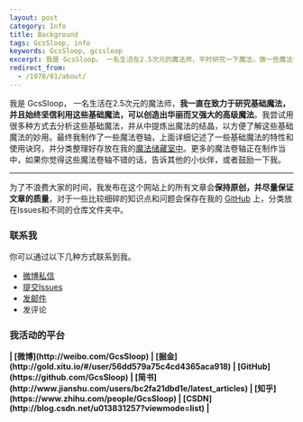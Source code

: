 ```yaml
---
layout: post
category: Info
title: Background
tags: GcsSloop, info
keywords: GcsSloop, gcssloop
excerpt: 我是 GcsSloop， 一名生活在2.5次元的魔法师，平时研究一下魔法，做一些魔法卷轴，也会把一些研究成果贡献出来，以帮助新入门的魔法师更快速的成长为高级魔法师。点击此处查看我公布的魔法研究成果。
redirect_from:
  - /1970/01/about/
---
```


我是 GcsSloop， 一名生活在2.5次元的魔法师，**我一直在致力于研究基础魔法，并且始终坚信利用这些基础魔法，可以创造出华丽而又强大的高级魔法**。我尝试用很多种方式去分析这些基础魔法，并从中提炼出魔法的结晶，以方便了解这些基础魔法的妙用。最终我制作了一些魔法卷轴，上面详细记述了一些基础魔法的特性和使用诀窍，并分类整理好存放在我的[魔法储藏室中](http://www.gcssloop.com/#blog)。更多的魔法卷轴正在制作当中，如果你觉得这些魔法卷轴不错的话，告诉其他的小伙伴，或者鼓励一下我。

******

为了不浪费大家的时间，我发布在这个网站上的所有文章会**保持原创，并尽量保证文章的质量**，对于一些比较细碎的知识点和问题会保存在我的 [GitHub](https://github.com/GcsSloop) 上，分类放在Issues和不同的仓库文件夹中。

### 联系我

你可以通过以下几种方式联系到我。

* [微博私信](http://weibo.com/GcsSloop)
* [提交Issues](https://github.com/GcsSloop/AndroidNote/issues)
* [发邮件](mailto:GcsSloop@gmail.com)
* 发评论

### 我活动的平台

<strong>
| [微博](http://weibo.com/GcsSloop)
| [掘金](http://gold.xitu.io/#/user/56dd579a75c4cd4365aca918)
| [GitHub](https://github.com/GcsSloop)
| [简书](http://www.jianshu.com/users/bc2fa21dbd1e/latest_articles)
| [知乎](https://www.zhihu.com/people/GcsSloop)
| [CSDN](http://blog.csdn.net/u013831257?viewmode=list)
| 
</strong>

